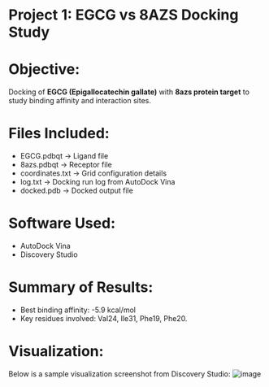 
# Project 1: EGCG vs 8AZS Docking Study
# Objective:
Docking of **EGCG (Epigallocatechin gallate)** with **8azs protein target** to study binding affinity and interaction sites.

# Files Included:
- EGCG.pdbqt → Ligand file
- 8azs.pdbqt → Receptor file
- coordinates.txt → Grid configuration details
- log.txt → Docking run log from AutoDock Vina
- docked.pdb → Docked output file

# Software Used:
- AutoDock Vina
- Discovery Studio

# Summary of Results:
- Best binding affinity: -5.9 kcal/mol
- Key residues involved: Val24, Ile31, Phe19, Phe20.  

# Visualization:
Below is a sample visualization screenshot from Discovery Studio:
![image](https://github.com/user-attachments/assets/ae7058cd-08c4-468b-800b-c7b2a6bfd1d0)




